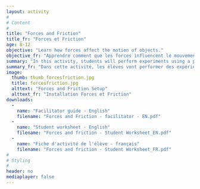 ```yaml
---
layout: activity
#
# Content
#
title: "Forces and Friction"
title_fr: "Forces et Friction"
age: 8-12
objective: "Learn how forces affect the motion of objects."
objective_fr: "Apprendre comment que les forces influencent le mouvement d'un objet."
summary: "In this activity, students will perform experiments using a pulley-weight setup in order to understand the effects of forces on the motion of an object. They will learn about how the force applied on the object and the mass of the object affects it's motion by adding washers to both ends of a string that is attached to a pulley.  They will also experiment with the force of friction acting on the object, and discover how a sandpaper surface affects the object’s motion."
summary_fr: "Dans cette activité, les élèves vont performer des expériences en utilisant un système de poulie et poids afin de comprendre comment que les forces influencent le mouvement d’un objet. Ils vont apprendre comment que la masse affecte le mouvement de l’objet en ajoutant des rondelles au deux extrémités de la corde qui est attachée à la poulie. Ils vont aussi expérimenter la force de friction qui agit sur un objet, puis ils vont découvrir comment que du papier de verre affecte le mouvement de l’objet.    "
image:
  thumb: thumb_forcesfriction.jpg
  title: forcesfriction.jpg
  alttext: "Forces and Friction Setup"
  alttext_fr: "Installation Forces et Friction"
downloads:
  -
    name: "Facilitator guide - English"
    filename: "Forces and Friction - facilitator - EN.pdf"
  -
    name: "Student worksheet - English"
    filename: "Forces and friction - Student Worksheet_EN.pdf"
  -
    name: "Fiche d'activité de l'élève - français"
    filename: "Forces and friction - Student Worksheet_FR.pdf"
#
# Styling
#
header: no
mediaplayer: false
---
```


